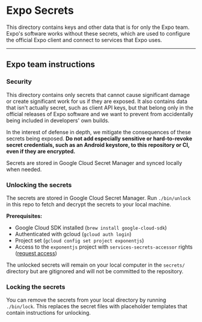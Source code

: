 # Expo Secrets

This directory contains keys and other data that is for only the Expo team. Expo's software works without these secrets, which are used to configure the official Expo client and connect to services that Expo uses.

---

## Expo team instructions

### Security

This directory contains only secrets that cannot cause significant damage or create significant work for us if they are exposed. It also contains data that isn't actually secret, such as client API keys, but that belong only in the official releases of Expo software and we want to prevent from accidentally being included in developers' own builds.

In the interest of defense in depth, we mitigate the consequences of these secrets being exposed. **Do not add especially sensitive or hard-to-revoke secret credentials, such as an Android keystore, to this repository or CI, even if they are encrypted.**

Secrets are stored in Google Cloud Secret Manager and synced locally when needed.

### Unlocking the secrets

The secrets are stored in Google Cloud Secret Manager. Run `./bin/unlock` in this repo to fetch and decrypt the secrets to your local machine.

**Prerequisites:**
- Google Cloud SDK installed (`brew install google-cloud-sdk`)
- Authenticated with gcloud (`gcloud auth login`)
- Project set (`gcloud config set project exponentjs`)
- Access to the `exponentjs` project with `services-secrets-accessor` rights ([request access](https://console.cloud.google.com/iam-admin/pam/entitlements/my?project=exponentjs))

The unlocked secrets will remain on your local computer in the `secrets/` directory but are gitignored and will not be committed to the repository.

### Locking the secrets

You can remove the secrets from your local directory by running `./bin/lock`. This replaces the secret files with placeholder templates that contain instructions for unlocking.
